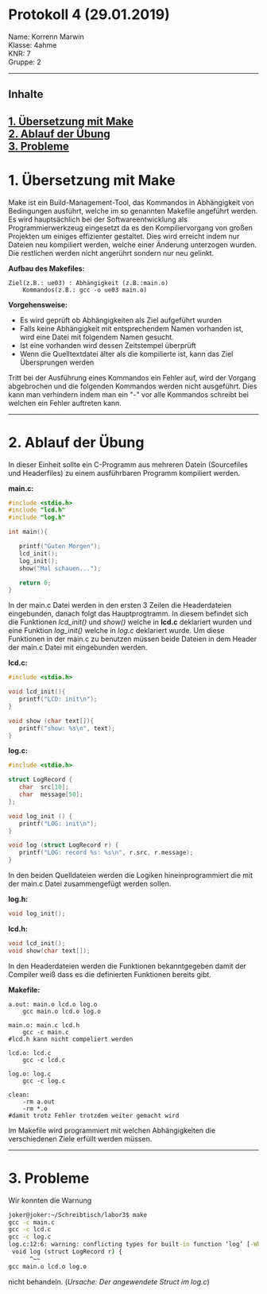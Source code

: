 # Protokoll 4 (29.01.2019)

Name: Korrenn Marwin  
Klasse: 4ahme  
KNR: 7  
Gruppe: 2

---
## Inhalte

[**1. Übersetzung mit Make**](#1-übersetzung-mit-make)  
[**2. Ablauf der Übung**](#2-ablauf-der-übung)  
[**3. Probleme**](#3-probleme)  
--- 


# 1. Übersetzung mit Make

Make ist ein Build-Management-Tool, das Kommandos in Abhängigkeit von Bedingungen ausführt, welche im so genannten Makefile angeführt werden.
Es wird hauptsächlich bei der Softwareentwicklung als Programmierwerkzeug eingesetzt da es den Kompiliervorgang von großen Projekten 
um einiges effizienter gestaltet. Dies wird erreicht indem nur Dateien neu kompiliert werden, welche einer Änderung unterzogen wurden.
Die restlichen werden nicht angerührt sondern nur neu gelinkt.

**Aufbau des Makefiles:** 

```
Ziel(z.B.: ue03) : Abhängigkeit (z.B.:main.o)
    Kommandos(z.B.: gcc -o ue03 main.o)
```

**Vorgehensweise:**  
 - Es wird geprüft ob Abhängigkeiten als Ziel aufgeführt wurden  
 - Falls keine Abhängigkeit mit entsprechendem Namen vorhanden ist, wird eine Datei mit folgendem Namen gesucht.
 - Ist eine vorhanden wird dessen Zeitstempel überprüft  
 - Wenn die Quelltextdatei älter als die kompilierte ist, kann das Ziel Übersprungen werden   
 
Tritt bei der Ausführung eines Kommandos ein Fehler auf, wird der Vorgang abgebrochen und die folgenden Kommandos werden nicht ausgeführt. Dies kann man verhindern indem man ein "-" vor alle Kommandos schreibt bei welchen ein Fehler auftreten kann.   

---
# 2. Ablauf der Übung

In dieser Einheit sollte ein C-Programm aus mehreren Datein (Sourcefiles und Headerfiles) zu einem ausführbaren Programm kompiliert werden. 

**main.c:**
```c  
#include <stdio.h>
#include "lcd.h"
#include "log.h"

int main(){

   printf("Guten Morgen");
   lcd_init();
   log_init();
   show("Mal schauen...");

   return 0;
}
```

In der main.c Datei werden in den ersten 3 Zeilen die Headerdateien eingebunden, danach folgt das Hauptprogtramm. In diesem befindet sich die Funktionen *lcd_init()* und *show()* welche in **lcd.c** deklariert wurden und eine Funktion *log_init()* welche in *log.c* deklariert wurde. Um diese Funktionen in der main.c zu benutzen müssen beide Dateien in dem Header der main.c Datei mit eingebunden werden. 

**lcd.c:**
```c
#include <stdio.h>

void lcd_init(){
   printf("LCD: init\n");
}

void show (char text[]){
   printf("show: %s\n", text);
}
```

**log.c:**
```c
#include <stdio.h>

struct LogRecord {
   char  src[10];
   char  message[50];
};

void log_init () {
   printf("LOG: init\n");
}

void log (struct LogRecord r) {
   printf("LOG: record %s: %s\n", r.src, r.message);
}

```
In den beiden Quelldateien werden die Logiken hineinprogrammiert die mit der main.c Datei zusammengefügt werden sollen.   

**log.h:**
```c
void log_init();
```

**lcd.h:**
```c
void lcd_init();
void show(char text[]);
```
In den Headerdateien werden die Funktionen bekanntgegeben damit der Compiler weiß dass es die definierten Funktionen bereits gibt.  

**Makefile:**
```make
a.out: main.o lcd.o log.o
	gcc main.o lcd.o log.o

main.o: main.c lcd.h
	gcc -c main.c
#lcd.h kann nicht compeliert werden

lcd.o: lcd.c
	gcc -c lcd.c

log.o: log.c
	gcc -c log.c

clean:
	-rm a.out
	-rm *.o
#damit trotz Fehler trotzdem weiter gemacht wird
```
Im Makefile wird programmiert mit welchen Abhängigkeiten die verschiedenen Ziele erfüllt werden müssen.  

---

# 3. Probleme  

Wir konnten die Warnung  
```cmd
joker@joker:~/Schreibtisch/labor3$ make
gcc -c main.c
gcc -c lcd.c
gcc -c log.c
log.c:12:6: warning: conflicting types for built-in function ‘log’ [-Wbuiltin-declaration-mismatch]
 void log (struct LogRecord r) {
      ^~~
gcc main.o lcd.o log.o
```
nicht behandeln. (*Ursache: Der angewendete Struct im log.c*)
